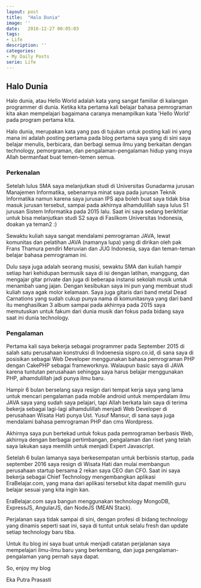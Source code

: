 ```yaml
---
layout: post
title:  "Halo Dunia"
image: ''
date:   2016-12-27 00:05:03
tags:
- Life
description: ''
categories:
- My Daily Posts
serie: Life
---
```


## Halo Dunia

Halo dunia, atau Hello World adalah kata yang sangat familiar di kalangan programmer di dunia. Ketika kita pertama kali belajar bahasa pemrograman kita akan mempelajari bagaimana caranya menampilkan kata 'Hello World' pada program pertama kita.

Halo dunia, merupakan kata yang pas di tujukan untuk posting kali ini yang mana ini adalah posting pertama pada blog pertama saya yang di sini saya belajar menulis, berbicara, dan berbagi semua ilmu yang berkaitan dengan technology, pemorgraman, dan pengalaman-pengalaman hidup yang insya Allah bermanfaat buat temen-temen semua.

### Perkenalan

Setelah lulus SMA saya melanjutkan studi di Universitas Gunadarma jurusan Manajemen Informatika, sebenarnya minat saya pada jurusan Teknik Informatika namun karena saya jurusan IPS apa boleh buat saya tidak bisa masuk jurusan tersebut, sampai pada akhirnya alhamdulillah saya lulus S1 jurusan Sistem Informatika pada 2015 lalu. Saat ini saya sedang berikhtiar untuk bisa melanjutkan studi S2 saya di Fasilkom Universitas Indonesia, doakan ya teman2 :)

Sewaktu kuliah saya sangat mendalami pemrograman JAVA, lewat komunitas dan pelatihan JAVA (namanya lupa) yang di dirikan oleh pak Frans Thamura pendiri Meruvian dan JUG Indonesia, saya dan teman-teman belajar bahasa pemrograman ini.

Dulu saya juga adalah seorang musisi, sewaktu SMA dan kuliah hampir setiap hari kehidupan bermusik saya di isi dengan latihan, manggung, dan mengajar gitar private dan juga di beberapa instansi sekolah musik untuk menambah uang jajan. Dengan kesibukan saya ini pun yang membuat studi kuliah saya agak molor kelamaan. Saya juga gitaris dari band metal Dead Carnations yang sudah cukup punya nama di komunitasnya yang dari band itu menghasilkan 3 album sampai pada akhirnya pada 2015 saya memutuskan untuk fakum dari dunia musik dan fokus pada bidang saya saat ini dunia technology.

### Pengalaman

Pertama kali saya bekerja sebagai programmer pada September 2015 di salah satu perusahaan konstruksi di Indoenesia sispro.co.id, di sana saya di posisikan sebagai Web Developer menggunakan bahasa pemrograman PHP dengan CakePHP sebagai frameworknya. Walaupun basic saya di JAVA karena tuntutan perusahaan sehingga saya harus belajar menggunakan PHP, alhamdulillah jadi punya ilmu baru.

Hampir 6 bulan berselang saya resign dari tempat kerja saya yang lama untuk mencari pengalaman pada mobile android untuk memperdalam ilmu JAVA saya yang sudah saya pelajari, tapi Allah berkata lain saya di terima bekerja sebagai lagi-lagi alhamdulillah menjadi Web Developer di perusahaan Wisata Hati punya Ust. Yusuf Mansur, di sana saya juga mendalami bahasa pemrograman PHP dan cms Wordpress.

Akhirnya saya pun bertekad untuk fokus pada pemrograman berbasis Web, akhirnya dengan berbagai pertimbangan, pengalaman dan riset yang telah saya lakukan saya memilih untuk menjadi Expert Javascript.

Setelah 6 bulan lamanya saya berkesempatan untuk berbisnis startup, pada september 2016 saya resign di Wisata Hati dan mulai membangun perusahaan startup bersama 2 rekan saya CEO dan CFO. Saat ini saya bekerja sebagai Chief Technology mengembangkan aplikasi EraBelajar.com, yang mana dari aplikasi tersebut kita dapat memilih guru belajar sesuai yang kita ingin kan.

EraBelajar.com saya bangun menggunakan technology MongoDB, ExpressJS, AngularJS, dan NodeJS (MEAN Stack).

Perjalanan saya tidak sampai di sini, dengan profesi di bidang technology yang dinamis seperti saat ini, saya di tuntut untuk selalu fresh dan update setiap technology baru tiba.

Untuk itu blog ini saya buat untuk menjadi catatan perjalanan saya mempelajari ilmu-ilmu baru yang berkembang, dan juga pengalaman-pengalaman yang pernah saya dapat.

So, enjoy my blog

Eka Putra Prasasti



